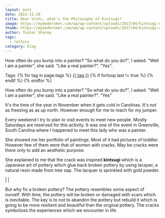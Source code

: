 ```yaml
---
layout: post
date: 2022-11-20
title: Dear Vishi, what's the Philosophy of Kintsugi?
image: https://mymodernmet.com/wp/wp-content/uploads/2017/04/kintsugi-update-2.jpg
thumb: https://mymodernmet.com/wp/wp-content/uploads/2017/04/kintsugi-update-2.jpg
author: Tushar Sharma
tags: 
  - letters
category: blog
---
```


How often do you bump into a painter? "So what do you do?", I asked. "Well I am a painter", she said. "Like a real painter?". "Yes".<!-- truncate_here -->
<p>Tags: {% for tag in page.tags %} <a class="mytag" href="/tag/{{ tag }}" title="View posts tagged with &quot;{{ tag }}&quot;">{{ tag }}</a>  {% if forloop.last != true %} {% endif %} {% endfor %} </p>

How often do you bump into a painter? "So what do you do?", I asked. "Well I am a painter", she said. "Like a real painter?". "Yes"

It's the time of the year in November when it gets cold in Carolinas. It's not as freezing as as up north. However enough for me to reach for my jumper.

Every weekend I try to plan to visit events to meet new people. Mostly Saturdays are reserved for this activity. It was one of the event in Greenville, South Carolina where I happened to meet this lady who was a painter.

She showed me her portfolio of paintings. Most of it had pictures of toddler. However few of them were that of women with cracks. May be cracks were there only to add an aesthetic purpose.

She explained to me that the crack was inspired **kintsugi** which is a Japanese art of pottery which glue back broken pottery by using lacquer, a natural resin made from tree sap. The lacquer is sprinkled with gold powder.


| <img align="center"  loading="lazy" src="https://mymodernmet.com/wp/wp-content/uploads/2017/04/kintsugi-update-2.jpg" alt="" />|

But why fix a broken pottery? The pottery resembles some aspect of ourself. With time, the pottery will be broken or damaged with scars which is inevitable. The key is to not to abandon the pottery but rebuild it which is going to be more resilient and beautiful than the original pottery. The cracks symbolizes the experiences which we encounter in life.